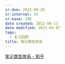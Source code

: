 ```yaml
---
sr-due: 2022-09-26
sr-interval: 35
sr-ease: 296
date created: 2022-08-11
date modified: 2023-03-07
tags:
  - 复习回顾
title: 笔记类型体系
---
```


[笔记类型体系 - 知乎](https://zhuanlan.zhihu.com/p/542384570)
